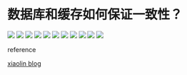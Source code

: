 # 数据库和缓存如何保证一致性？

![](../Image/Piecemeal_Knowledge/18.png)
![](../Image/Piecemeal_Knowledge/19.png)
![](../Image/Piecemeal_Knowledge/20.png)
![](../Image/Piecemeal_Knowledge/21.png)
![](../Image/Piecemeal_Knowledge/22.png)
![](../Image/Piecemeal_Knowledge/23.png)
![](../Image/Piecemeal_Knowledge/24.png)
![](../Image/Piecemeal_Knowledge/25.png)
![](../Image/Piecemeal_Knowledge/26.png)
![](../Image/Piecemeal_Knowledge/27.png)
![](../Image/Piecemeal_Knowledge/28.png)

reference

[xiaolin blog](https://mp.weixin.qq.com/s/sh-pEcDd9l5xFHIEN87sDA)